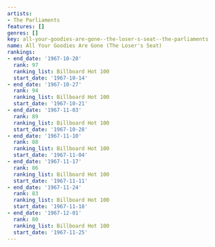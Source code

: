 ```yaml
---
artists:
- The Parliaments
features: []
genres: []
key: all-your-goodies-are-gone--the-loser-s-seat--the-parliaments
name: All Your Goodies Are Gone (The Loser's Seat)
rankings:
- end_date: '1967-10-20'
  rank: 97
  ranking_list: Billboard Hot 100
  start_date: '1967-10-14'
- end_date: '1967-10-27'
  rank: 94
  ranking_list: Billboard Hot 100
  start_date: '1967-10-21'
- end_date: '1967-11-03'
  rank: 89
  ranking_list: Billboard Hot 100
  start_date: '1967-10-28'
- end_date: '1967-11-10'
  rank: 88
  ranking_list: Billboard Hot 100
  start_date: '1967-11-04'
- end_date: '1967-11-17'
  rank: 86
  ranking_list: Billboard Hot 100
  start_date: '1967-11-11'
- end_date: '1967-11-24'
  rank: 83
  ranking_list: Billboard Hot 100
  start_date: '1967-11-18'
- end_date: '1967-12-01'
  rank: 80
  ranking_list: Billboard Hot 100
  start_date: '1967-11-25'
---
```


